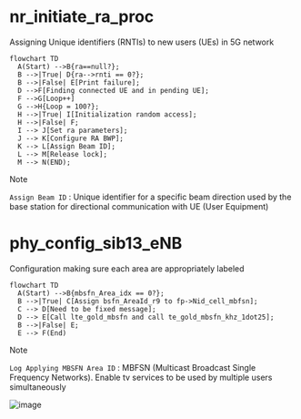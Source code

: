 # nr_initiate_ra_proc
Assigning Unique identifiers (RNTIs) to new users (UEs) in 5G network

```mermaid
flowchart TD 
  A(Start) -->B{ra==null?};
  B -->|True| D{ra-->rnti == 0?};
  B -->|False| E[Print failure];
  D -->F[Finding connected UE and in pending UE];
  F -->G[Loop++]
  G -->H{Loop = 100?};
  H -->|True| I[Initialization random access];
  H -->|False| F;
  I --> J[Set ra parameters];
  J --> K[Configure RA BWP];
  K --> L[Assign Beam ID];
  L --> M[Release lock];
  M --> N(END);
```

> [!NOTE]
> `Assign Beam ID` : Unique identifier for a specific beam direction used by the base station for directional communication with UE (User Equipment)


# phy_config_sib13_eNB
Configuration making sure each area are appropriately labeled
```mermaid
flowchart TD 
  A(Start) -->B{mbsfn_Area_idx == 0?};
  B -->|True| C[Assign bsfn_AreaId_r9 to fp->Nid_cell_mbfsn];
  C --> D[Need to be fixed message];
  D --> E[Call lte_gold_mbsfn and call te_gold_mbsfn_khz_1dot25];
  B -->|False| E;
  E --> F(End)
```
> [!NOTE]
> `Log Applying MBSFN Area ID` : MBFSN (Multicast Broadcast Single Frequency Networks). Enable tv services to be used by multiple users simultaneously

![image](https://github.com/bmw-ece-ntust/internship/assets/123353805/dff1cf43-e6c0-40ee-a534-a9850623b0c3)
